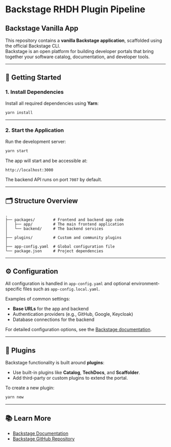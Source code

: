 
# Backstage RHDH Plugin Pipeline 

## Backstage Vanilla App

This repository contains a **vanilla Backstage application**, scaffolded using the official Backstage CLI.  
Backstage is an open platform for building developer portals that bring together your software catalog, documentation, and developer tools.

---

## 🚀 Getting Started

### 1. Install Dependencies
Install all required dependencies using **Yarn**:
```bash
yarn install
```

---

### 2. Start the Application
Run the development server:
```bash
yarn start
```

The app will start and be accessible at:
```
http://localhost:3000
```

The backend API runs on port `7007` by default.

---

## 🗂 Structure Overview

```
.
├── packages/        # Frontend and backend app code
│   ├── app/         # The main frontend application
│   └── backend/     # The backend services
│
├── plugins/         # Custom and community plugins
│
├── app-config.yaml  # Global configuration file
└── package.json     # Project dependencies
```

---

## ⚙️ Configuration
All configuration is handled in `app-config.yaml` and optional environment-specific files such as `app-config.local.yaml`.

Examples of common settings:
- **Base URLs** for the app and backend
- Authentication providers (e.g., GitHub, Google, Keycloak)
- Database connections for the backend

For detailed configuration options, see the [Backstage documentation](https://backstage.io/docs).

---

## 🧩 Plugins
Backstage functionality is built around **plugins**:
- Use built-in plugins like **Catalog**, **TechDocs**, and **Scaffolder**.
- Add third-party or custom plugins to extend the portal.

To create a new plugin:
```bash
yarn new
```

---

## 📚 Learn More
- [Backstage Documentation](https://backstage.io/docs)
- [Backstage GitHub Repository](https://github.com/backstage/backstage)
